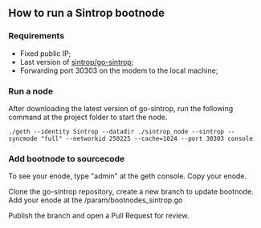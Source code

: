 ## How to run a Sintrop bootnode

### Requirements
- Fixed public IP;
- Last version of [sintrop/go-sintrop](https://github.com/sintrop/go-sintrop);
- Forwarding port 30303 on the modem to the local machine;

### Run a node

After downloading the latest version of go-sintrop, run the following command at the project folder to start the node.

```
./geth --identity Sintrop --datadir ./sintrop_node --sintrop --syncmode "full" --networkid 250225 --cache=1024 --port 30303 console
```

### Add bootnode to sourcecode

To see your enode, type "admin" at the geth console. Copy your enode. 

Clone the go-sintrop repository, create a new branch to update bootnode. Add your enode at the /param/bootnodes_sintrop.go

Publish the branch and open a Pull Request for review.